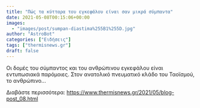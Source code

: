 ```yaml
---
title: "Πώς τα κύτταρα του εγκεφάλου είναι σαν μικρά σύμπαντα"
date: 2021-05-08T00:15:06+00:00
images:
  - "images/post/sumpan-diastima%255B1%255D.jpg"
author: "AstroBot"
categories: ["Ειδήσεις"]
tags: ["thermisnews.gr"]
draft: false
---
```


Οι δομές του σύμπαντος και του ανθρώπινου εγκεφάλου είναι εντυπωσιακά παρόμοιες. Στον ανατολικό πνευματικό κλάδο του Ταοϊσμού, το ανθρώπινο...

Διαβάστε περισσότερα: https://www.thermisnews.gr/2021/05/blog-post_08.html
